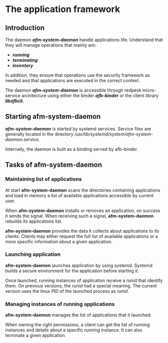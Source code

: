 # The application framework

## Introduction

The daemon ***afm-system-daemon*** handle applications life.
Understand that they will manage operations that mainly are:

- ***running***
- ***terminating***
- ***inventory***

In addition, they ensure that operations use the security framework as needed
and that applications are executed in the correct context.

The daemon ***afm-system-daemon*** is accessible through redpesk
micro-service architecture using either the binder ***afb-binder*** or
the client library ***libafbcli***.

## Starting **afm-system-daemon**

***afm-system-daemon*** is started by systemd services.
Service files are generally located in the directory
*/usr/lib/systemd/system/afm-system-daemon.service*.

Internally, the daemon is built as a binding served by afb-binder.

## Tasks of **afm-system-daemon**

### Maintaining list of applications

At start **afm-system-daemon** scans the directories containing
applications and load in memory a list of available applications
accessible by current user.

When **afm-system-daemon** installs or removes an application,
on success it sends the signal.
When receiving such a signal, **afm-system-daemon** rebuilds its
applications list.

**afm-system-daemon** provides the data it collects about
applications to its clients.
Clients may either request the full list
of available applications or a more specific information about a
given application.

### Launching application

**afm-system-daemon** launches application by using systemd.
Systemd builds a secure environment for the application
before starting it.

Once launched, running instances of application receive
a runid that identify them. On previous versions, the *runid*
had a special meaning. The current version uses the linux *PID*
of the launched process as *runid*.

### Managing instances of running applications

**afm-system-daemon** manages the list of applications
that it launched.

When owning the right permissions, a client can get the list
of running instances and details about a specific
running instance.
It can also terminate a given application.

